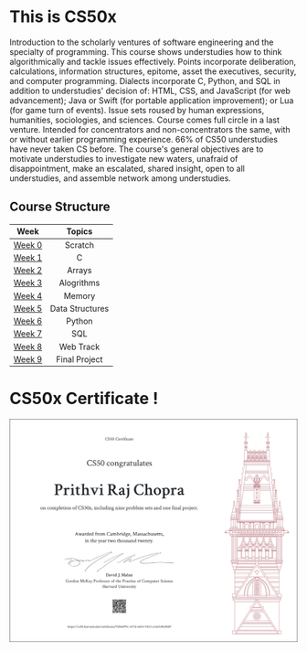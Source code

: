 # This is CS50x
Introduction to the scholarly ventures of software engineering and the specialty of programming. This course shows understudies how to think algorithmically and tackle issues effectively. Points incorporate deliberation, calculations, information structures, epitome, asset the executives, security, and computer programming. Dialects incorporate C, Python, and SQL in addition to understudies' decision of: HTML, CSS, and JavaScript (for web advancement); Java or Swift (for portable application improvement); or Lua (for game turn of events). Issue sets roused by human expressions, humanities, sociologies, and sciences. Course comes full circle in a last venture. Intended for concentrators and non-concentrators the same, with or without earlier programming experience. 66% of CS50 understudies have never taken CS before. The course's general objectives are to motivate understudies to investigate new waters, unafraid of disappointment, make an escalated, shared insight, open to all understudies, and assemble network among understudies.

## Course Structure
| Week                                                     | Topics                            |
| ---------------------------------------------------------|:---------------------------------:|
| [Week 0](https://cs50.harvard.edu/x/2020/weeks/0/)       | Scratch                           | 
| [Week 1](https://cs50.harvard.edu/x/2020/weeks/1/)       | C                                 | 
| [Week 2](https://cs50.harvard.edu/x/2020/weeks/2/)       | Arrays                            | 
| [Week 3](https://cs50.harvard.edu/x/2020/weeks/3/)       | Alogrithms                        | 
| [Week 4](https://cs50.harvard.edu/x/2020/weeks/4/)       | Memory                            | 
| [Week 5](https://cs50.harvard.edu/x/2020/weeks/5/)       | Data Structures                   | 
| [Week 6](https://cs50.harvard.edu/x/2020/weeks/6/)       | Python                            | 
| [Week 7](https://cs50.harvard.edu/x/2020/weeks/7/)       | SQL                               | 
| [Week 8](https://cs50.harvard.edu/x/2020/weeks/8/)       | Web Track                         | 
| [Week 9](https://cs50.harvard.edu/x/2020/weeks/project/) | Final Project                     | 

# CS50x Certificate !
![](CS50x.png)
